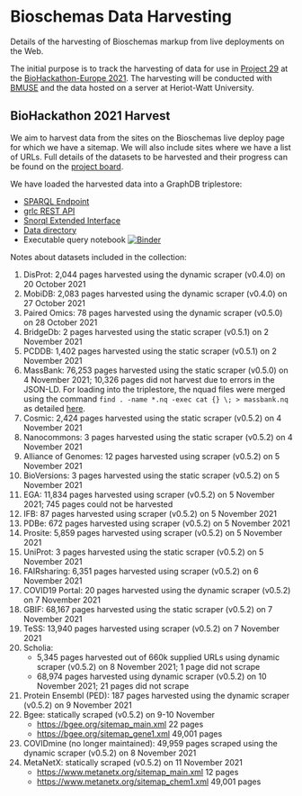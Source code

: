 # Bioschemas Data Harvesting

Details of the harvesting of Bioschemas markup from live deployments on the Web.

The initial purpose is to track the harvesting of data for use in [Project 29](https://github.com/elixir-europe/biohackathon-projects-2021/tree/main/projects/29) at the [BioHackathon-Europe 2021](https://biohackathon-europe.org/). The harvesting will be conducted with [BMUSE](https://github.com/HW-SWeL/BMUSE) and the data hosted on a server at Heriot-Watt University.

## BioHackathon 2021 Harvest

We aim to harvest data from the sites on the Bioschemas live deploy page for which we have a sitemap. We will also include sites where we have a list of URLs. Full details of the datasets to be harvested and their progress can be found on the [project board](https://github.com/BioSchemas/bioschemas-data-harvesting/projects/1).

We have loaded the harvested data into a GraphDB triplestore:
- [SPARQL Endpoint](https://swel.macs.hw.ac.uk/data/repositories/bioschemas)
- [grlc REST API](https://grlc.io/api-git/BioSchemas/bioschemas-data-harvesting/subdir/queries/)
- [Snorql Extended Interface](https://swel.macs.hw.ac.uk/bioschemas/)
- [Data directory](https://swel.macs.hw.ac.uk/bioschemas-data/)
- Executable query notebook [![Binder](https://mybinder.org/badge_logo.svg)](https://mybinder.org/v2/gh/BioSchemas/bioschemas-data-harvesting/HEAD?labpath=AnalysisQueries.ipynb)

Notes about datasets included in the collection:
1. DisProt: 2,044 pages harvested using the dynamic scraper (v0.4.0) on 20 October 2021
1. MobiDB: 2,083 pages harvested using the dynamic scraper (v0.4.0) on 27 October 2021
1. Paired Omics: 78 pages harvested using the dynamic scraper (v0.5.0) on 28 October 2021
1. BridgeDb: 2 pages harvested using the static scraper (v0.5.1) on 2 November 2021
1. PCDDB: 1,402 pages harvested using the static scraper (v0.5.1) on 2 November 2021
1. MassBank: 76,253 pages harvested using the static scraper (v0.5.0) on 4 November 2021; 10,326 pages did not harvest due to errors in the JSON-LD. For loading into the triplestore, the nquad files were merged using the command `find . -name *.nq -exec cat {} \; > massbank.nq` as detailed [here](https://stackoverflow.com/questions/18695105/how-to-concatenate-huge-number-of-files).
1. Cosmic: 2,424 pages harvested using the static scraper (v0.5.2) on 4 November 2021
1. Nanocommons: 3 pages harvested using the static scraper (v0.5.2) on 4 November 2021
1. Alliance of Genomes: 12 pages harvested using scraper (v0.5.2) on 5 November 2021
1. BioVersions: 3 pages harvested using the static scraper (v0.5.2) on 5 November 2021
1. EGA: 11,834 pages harvested using scraper (v0.5.2) on 5 November 2021; 745 pages could not be harvested
1. IFB: 87 pages harvested using scraper (v0.5.2) on 5 November 2021
1. PDBe: 672 pages harvested using scraper (v0.5.2) on 5 November 2021
1. Prosite: 5,859 pages harvested using scraper (v0.5.2) on 5 November 2021
1. UniProt: 3 pages harvested using the static scraper (v0.5.2) on 5 November 2021
1. FAIRsharing: 6,351 pages harvested using scraper (v0.5.2) on 6 November 2021
1. COVID19 Portal: 20 pages harvested using the dynamic scraper (v0.5.2) on 7 November 2021
1. GBIF: 68,167 pages harvested using the static scraper (v0.5.2) on 7 November 2021
1. TeSS: 13,940 pages harvested using scraper (v0.5.2) on 7 November 2021
1. Scholia: 
    - 5,345 pages harvested out of 660k supplied URLs using dynamic scraper (v0.5.2) on 8 November 2021; 1 page did not scrape
    - 68,974 pages harvested using dynamic scraper (v0.5.2) on 10 November 2021; 21 pages did not scrape
3. Protein Ensembl (PED): 187 pages harvested using the dynamic scraper (v0.5.2) on 9 November 2021
4. Bgee: statically scraped (v0.5.2) on 9-10 November
    - https://bgee.org/sitemap_main.xml 22 pages
    - https://bgee.org/sitemap_gene1.xml 49,001 pages
5. COVIDmine (no longer maintained): 49,959 pages scraped using the dynamic scraper (v0.5.2) on 8 November 2021
6. MetaNetX: statically scraped (v0.5.2) on 11 November 2021
    - https://www.metanetx.org/sitemap_main.xml 12 pages
    - https://www.metanetx.org/sitemap_chem1.xml 49,001 pages
